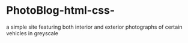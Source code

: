 # PhotoBlog-html-css-
a simple site featuring both interior and exterior photographs of certain vehicles in greyscale
